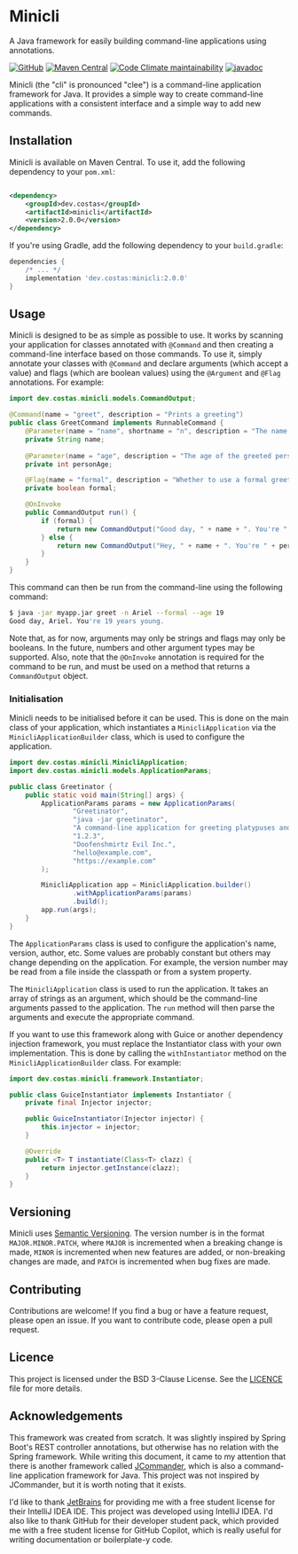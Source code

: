 # Minicli

A Java framework for easily building command-line applications using annotations.

[![GitHub](https://img.shields.io/github/license/arielcostas/minicli?color=blue&style=for-the-badge)](https://github.com/arielcostas/minicli/blob/main/LICENCE)
[![Maven Central](https://img.shields.io/maven-central/v/dev.costas/minicli?style=for-the-badge)](https://search.maven.org/artifact/dev.costas/minicli)
[![Code Climate maintainability](https://img.shields.io/codeclimate/maintainability/arielcostas/minicli?label=Codeclimate&style=for-the-badge)](https://codeclimate.com/github/arielcostas/minicli/maintainability)
[![javadoc](https://javadoc.io/badge2/dev.costas/minicli/javadoc.svg?style=for-the-badge)](https://javadoc.io/doc/dev.costas/minicli)

Minicli (the "cli" is pronounced "clee") is a command-line application framework for Java. It provides a simple way to
create command-line applications with a consistent interface and a simple way to add new commands.

## Installation

Minicli is available on Maven Central. To use it, add the following dependency to your `pom.xml`:

```xml

<dependency>
	<groupId>dev.costas</groupId>
	<artifactId>minicli</artifactId>
	<version>2.0.0</version>
</dependency>
```

If you're using Gradle, add the following dependency to your `build.gradle`:

```groovy
dependencies {
	/* ... */
	implementation 'dev.costas:minicli:2.0.0'
}
```

## Usage

Minicli is designed to be as simple as possible to use. It works by scanning your application for classes annotated with
`@Command` and then creating a command-line interface based on those commands. To use it, simply annotate your classes
with `@Command` and declare arguments (which accept a value) and flags (which are boolean values) using the `@Argument`
and
`@Flag` annotations. For example:

```java
import dev.costas.minicli.models.CommandOutput;

@Command(name = "greet", description = "Prints a greeting")
public class GreetCommand implements RunnableCommand {
	@Parameter(name = "name", shortname = "n", description = "The name of the person to greet")
	private String name;
	
	@Parameter(name = "age", description = "The age of the greeted person")
	private int personAge;

	@Flag(name = "formal", description = "Whether to use a formal greeting")
	private boolean formal;

	@OnInvoke
	public CommandOutput run() {
		if (formal) {
			return new CommandOutput("Good day, " + name + ". You're " + personAge + " years young.");
		} else {
			return new CommandOutput("Hey, " + name + ". You're " + personAge + " years young.");
		}
	}
}
```

This command can then be run from the command-line using the following command:

```bash
$ java -jar myapp.jar greet -n Ariel --formal --age 19
Good day, Ariel. You're 19 years young.
```

Note that, as for now, arguments may only be strings and flags may only be booleans. In the future, numbers and other
argument types may be supported. Also, note that the `@OnInvoke` annotation is required for the command to be run, and
must be used on a method that returns a `CommandOutput` object.

### Initialisation

Minicli needs to be initialised before it can be used. This is done on the main class of your application, which
instantiates a `MinicliApplication` via the `MinicliApplicationBuilder` class, which is used to configure the
application.

```java
import dev.costas.minicli.MinicliApplication;
import dev.costas.minicli.models.ApplicationParams;

public class Greetinator {
	public static void main(String[] args) {
		ApplicationParams params = new ApplicationParams(
				"Greetinator",
				"java -jar greetinator",
				"A command-line application for greeting platypuses and other secret animal agents, but it also works for humans",
				"1.2.3",
				"Doofenshmirtz Evil Inc.",
				"hello@example.com",
				"https://example.com"
		);

		MinicliApplication app = MinicliApplication.builder()
				.withApplicationParams(params)
				.build();
		app.run(args);
	}
}
```

The `ApplicationParams` class is used to configure the application's name, version, author, etc. Some values are
probably constant but others may change depending on the application. For example, the version number may be read from a
file inside the classpath or from a system property.

The `MinicliApplication` class is used to run the application. It takes an array of strings as an argument, which
should be the command-line arguments passed to the application. The `run` method will then parse the arguments and
execute the appropriate command.

If you want to use this framework along with Guice or another dependency injection framework, you must replace the
Instantiator class with your own implementation. This is done by calling the `withInstantiator` method on the
`MinicliApplicationBuilder` class. For example:

```java
import dev.costas.minicli.framework.Instantiator;

public class GuiceInstantiator implements Instantiator {
	private final Injector injector;

	public GuiceInstantiator(Injector injector) {
		this.injector = injector;
	}

	@Override
	public <T> T instantiate(Class<T> clazz) {
		return injector.getInstance(clazz);
	}
}
```

## Versioning

Minicli uses [Semantic Versioning](https://semver.org/). The version number is in the format `MAJOR.MINOR.PATCH`, where
`MAJOR` is incremented when a breaking change is made, `MINOR` is incremented when new features are added, or
non-breaking changes are made, and `PATCH` is incremented when bug fixes are made.

## Contributing

Contributions are welcome! If you find a bug or have a feature request, please open an issue. If you want to contribute
code, please open a pull request.

## Licence

This project is licensed under the BSD 3-Clause License. See the [LICENCE](LICENCE) file for more details.

## Acknowledgements

This framework was created from scratch. It was slightly inspired by Spring Boot's REST controller annotations, but
otherwise has no relation with the Spring framework. While writing this document, it came to my attention that there is
another framework called [JCommander](https://jcommander.org/), which is also a command-line application framework for
Java. This project was not inspired by JCommander, but it is worth noting that it exists.

I'd like to thank [JetBrains](https://www.jetbrains.com/) for providing me with a free student license for their
IntelliJ IDEA IDE. This project was developed using IntelliJ IDEA. I'd also like to thank GitHub for their developer
student pack, which provided me with a free student license for GitHub Copilot, which is really useful for writing
documentation or boilerplate-y code.
